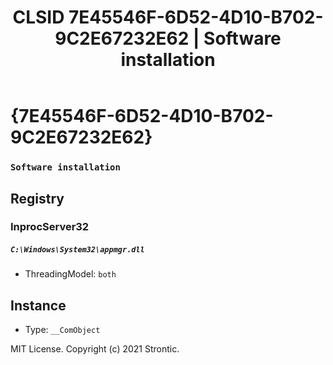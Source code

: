 ﻿---
title: "CLSID 7E45546F-6D52-4D10-B702-9C2E67232E62 | Software installation"
excerpt: What is COM-Object CLSID 7E45546F-6D52-4D10-B702-9C2E67232E62?
---

# {7E45546F-6D52-4D10-B702-9C2E67232E62}

### `Software installation`

## Registry


### InprocServer32

##### `C:\Windows\System32\appmgr.dll`
* ThreadingModel: `both`

## Instance

* Type: `__ComObject`

MIT License. Copyright (c) 2021 Strontic.



